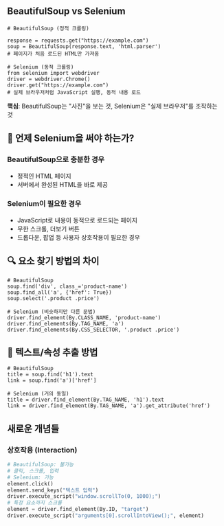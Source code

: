 
## BeautifulSoup vs Selenium

```
# BeautifulSoup (정적 크롤링)

response = requests.get("https://example.com")
soup = BeautifulSoup(response.text, 'html.parser')
# 페이지가 처음 로드된 HTML만 가져옴
```

```
# Selenium (동적 크롤링)  
from selenium import webdriver
driver = webdriver.Chrome()
driver.get("https://example.com")
# 실제 브라우저처럼 JavaScript 실행, 동적 내용 로드
```

**핵심**: BeautifulSoup는 "사진"을 보는 것, Selenium은 "실제 브라우저"를 조작하는 것

## 🤔 언제 Selenium을 써야 하는가?

### BeautifulSoup으로 충분한 경우
- 정적인 HTML 페이지
- 서버에서 완성된 HTML을 바로 제공

### Selenium이 필요한 경우  
- JavaScript로 내용이 동적으로 로드되는 페이지
- 무한 스크롤, 더보기 버튼
- 드롭다운, 팝업 등 사용자 상호작용이 필요한 경우

## 🔍 요소 찾기 방법의 차이

```
# BeautifulSoup
soup.find('div', class_='product-name')
soup.find_all('a', {'href': True})
soup.select('.product .price')
```

```
# Selenium (비슷하지만 다른 문법)
driver.find_element(By.CLASS_NAME, 'product-name')
driver.find_elements(By.TAG_NAME, 'a')
driver.find_elements(By.CSS_SELECTOR, '.product .price')
```

## 📝 텍스트/속성 추출 방법

```
# BeautifulSoup
title = soup.find('h1').text
link = soup.find('a')['href']
```

```
# Selenium (거의 동일)
title = driver.find_element(By.TAG_NAME, 'h1').text
link = driver.find_element(By.TAG_NAME, 'a').get_attribute('href')
```

##  새로운 개념들

### 상호작용 (Interaction)

```python
# BeautifulSoup: 불가능
# 클릭, 스크롤, 입력
# Selenium: 가능
element.click()
element.send_keys("텍스트 입력")
driver.execute_script("window.scrollTo(0, 1000);")
# 특정 요소까지 스크롤
element = driver.find_element(By.ID, "target")
driver.execute_script("arguments[0].scrollIntoView();", element)
```